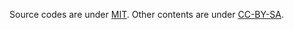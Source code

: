 Source codes are under [MIT](./LICENSE.Codes.md).
Other contents are under [CC-BY-SA](./LICENSE.Contents.md).
